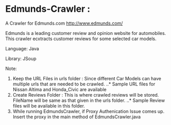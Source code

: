 # Edmunds-Crawler : 

A Crawler for Edmunds.com http://www.edmunds.com/

Edmunds is a leading customer review and opinion website for automobiles. This crawler ecxtracts customer reviews for some selected car models.

Language: Java

Library: JSoup

Note:

1. Keep the URL Files in urls folder : Since different Car Models can have multiple urls that are needed to be crawled.
..* Sample URL files for Nissan Altima and Honda_Civic are available
2. Create Reviews Folder : This is where crawled reviews will be stored. FileName will be same as that given in the urls folder.
..* Sample Review files will be available in this folder.
3. While running EdmundsCrawler, if Proxy Authenication Issue comes up. Insert the proxy in the main method of EdmundsCrawler.java



